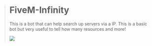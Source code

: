 > # FiveM-Infinity
> This is a bot that can help search up servers via a IP. This is a basic bot but very useful to tell how many resources and more!
> 
> ![](https://cdn.discordapp.com/attachments/716014742463840257/786294534807486474/unknown.png)
